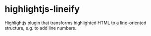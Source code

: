 # highlightjs-lineify
Highlightjs plugin that transforms highlighted HTML to a line-oriented structure, e.g. to add line numbers.
